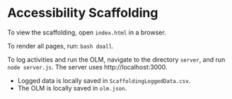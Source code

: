 # Accessibility Scaffolding

To view the scaffolding, open `index.html` in a browser.

To render all pages, run: `bash doall`.

To log activities and run the OLM, navigate to the directory `server`, and run `node server.js`.
The server uses http://localhost:3000.

- Logged data is locally saved in `ScaffoldingLoggedData.csv`. 
- The OLM is locally saved in `olm.json`.
